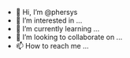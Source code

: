- 👋 Hi, I’m @phersys
- 👀 I’m interested in ...
- 🌱 I’m currently learning ...
- 💞️ I’m looking to collaborate on ...
- 📫 How to reach me ...

<!---
phersys/phersys is a ✨ special ✨ repository because its `README.md` (this file) appears on your GitHub profile.
You can click the Preview link to take a look at your changes.
--->
